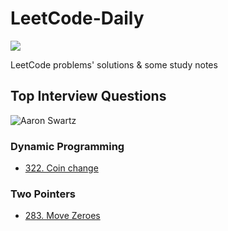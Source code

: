 # LeetCode-Daily


[![](https://img.shields.io/badge/LeetCode-Daily-orange?style=flat-square)](https://github.com/ceezyyy/LeetCode-daily)

LeetCode problems' solutions &amp; some study notes

## Top Interview Questions
![Aaron Swartz](https://github.com/ceezyyy/LeetCode-daily/blob/master/pics/INTERVIEW.png)



### Dynamic Programming

- [322. Coin change](https://github.com/ceezyyy/LeetCode-daily/blob/master/INTERVIEW/Dynamic%20Programming/CoinChange/Coin%20Change.md)



### Two Pointers

- [283. Move Zeroes](https://github.com/ceezyyy/LeetCode-daily/blob/master/INTERVIEW/Two%20Pointers/MoveZeroes/Move%20Zeros.md)

